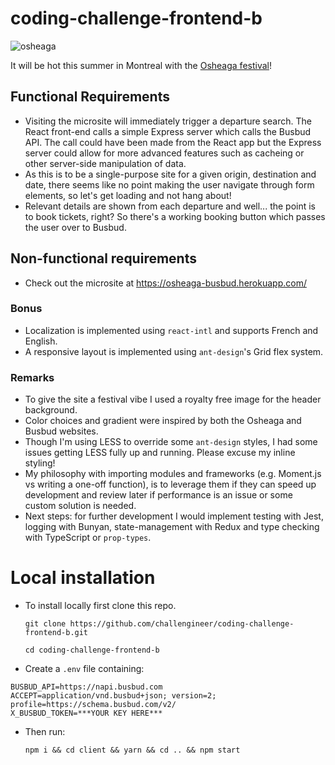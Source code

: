 # coding-challenge-frontend-b

![osheaga](https://cloud.githubusercontent.com/assets/1574577/12971188/13471bd0-d066-11e5-8729-f0ca5375752e.png)

It will be hot this summer in Montreal with the [Osheaga festival](http://www.osheaga.com/)!

## Functional Requirements

* Visiting the microsite will immediately trigger a departure search. The React front-end calls a simple Express server which calls the Busbud API. The call could have been made from the React app but the Express server could allow for more advanced features such as cacheing or other server-side manipulation of data.
* As this is to be a single-purpose site for a given origin, destination and date, there seems like no point making the user navigate through form elements, so let's get loading and not hang about!
* Relevant details are shown from each departure and well... the point is to book tickets, right? So there's a working booking button which passes the user over to Busbud.

## Non-functional requirements

* Check out the microsite at https://osheaga-busbud.herokuapp.com/

### Bonus

* Localization is implemented using `react-intl` and supports French and English.
* A responsive layout is implemented using `ant-design`'s Grid flex system.

### Remarks

* To give the site a festival vibe I used a royalty free image for the header background.
* Color choices and gradient were inspired by both the Osheaga and Busbud websites.
* Though I'm using LESS to override some `ant-design` styles, I had some issues getting LESS fully up and running. Please excuse my inline styling!
* My philosophy with importing modules and frameworks (e.g. Moment.js vs writing a one-off function), is to leverage them if they can speed up development and review later if performance is an issue or some custom solution is needed.
* Next steps: for further development I would implement testing with Jest, logging with Bunyan, state-management with Redux and type checking with TypeScript or `prop-types`.

# Local installation

* To install locally first clone this repo.

  `git clone https://github.com/challengineer/coding-challenge-frontend-b.git`

  `cd coding-challenge-frontend-b`

* Create a `.env` file containing:

```
BUSBUD_API=https://napi.busbud.com
ACCEPT=application/vnd.busbud+json; version=2; profile=https://schema.busbud.com/v2/
X_BUSBUD_TOKEN=***YOUR KEY HERE***
```

* Then run:

  `npm i && cd client && yarn && cd .. && npm start`
